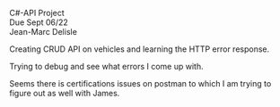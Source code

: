 C#-API Project<br>
Due Sept 06/22<br>
Jean-Marc Delisle<br>

Creating CRUD API on vehicles and learning the HTTP error response. 

Trying to debug and see what errors I come up with.

Seems there is certifications issues on postman to which I am trying to figure out as well with James.
